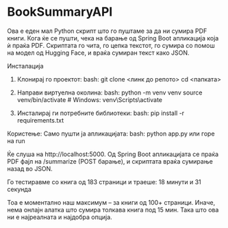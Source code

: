 # BookSummaryAPI


Ова е еден мал Python скрипт што го пуштаме за да ни сумира PDF книги. Кога ќе се пушти, чека на барање од Spring Boot апликација која ѝ праќа PDF. Скриптата го чита, го цепка текстот, го сумира со помош на модел од Hugging Face, и враќа сумиран текст како JSON.

Инсталација

1. Клонирај го проектот:
bash:
git clone <линк до репото>
cd <папката>

2. Направи виртуелна околина: 
bash:
python -m venv venv
source venv/bin/activate  # Windows: venv\Scripts\activate

3. Инсталирај ги потребните библиотеки:
bash:
pip install -r requirements.txt

Користење:
Само пушти ја апликацијата:
bash:
python app.py или горе на run

Ќе слуша на http://localhost:5000.
Од Spring Boot апликацијата се праќа PDF фајл на /summarize (POST барање), и скриптата враќа сумирање назад во JSON.

Го тестиравме со книга од 183 страници и траеше: 18 минути и 31 секунда

Тоа е моментално наш максимум – за книги од 100+ страници. Иначе, нема онлајн алатка што сумира толкава книга под 15 мин. Така што ова ни е најреалната и најдобра опција.
